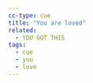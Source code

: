 ```yaml
---
cc-type: cue
title: "You are loved"
related:
  - YOU GOT THIS
tags:
  - cue
  - you
  - love
---
```

